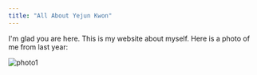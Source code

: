 ```yaml
---
title: "All About Yejun Kwon"
---
```


I'm glad you are here. This is my website about myself.
Here is a photo of me from last year:


![photo1](https://user-images.githubusercontent.com/85840154/121815630-7143a380-cc45-11eb-8453-e424e16b7f3a.PNG)

